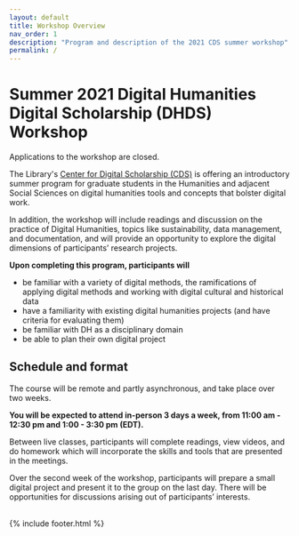 ```yaml
---
layout: default
title: Workshop Overview
nav_order: 1
description: "Program and description of the 2021 CDS summer workshop"
permalink: /
---
```

# Summer 2021 Digital Humanities Digital Scholarship (DHDS) Workshop

<!-- [Apply to participate](https://forms.gle/SXAFWgbdoQAaDt537){: .btn .btn-primary .fs-5 .mb-4 .mb-md-0 .mr-2 } -->

Applications to the workshop are closed. 

The Library's [Center for Digital Scholarship (CDS)](http://cds.library.brown.edu) is offering an introductory summer program for graduate students in the Humanities and adjacent Social Sciences on digital humanities tools and concepts that bolster digital work.

In addition, the workshop will include readings and discussion on the practice of Digital Humanities, topics like sustainability, data management, and documentation, and will provide an opportunity to explore the digital dimensions of participants’ research projects.

<div class="bg-grey-lt-000 p-4" markdown="1">

**Upon completing this program, participants will**

- be familiar with a variety of digital methods, the ramifications of applying digital methods and working with digital cultural and historical data
- have a familiarity with existing digital humanities projects (and have criteria for evaluating them)
- be familiar with DH as a disciplinary domain
- be able to plan their own digital project

</div>

## Schedule and format

The course will be remote and partly asynchronous, and take place over two weeks.

**You will be expected to attend in-person 3 days a week, from 11:00 am - 12:30 pm and 1:00 - 3:30 pm (EDT).**

Between live classes, participants will complete readings, view videos, and do homework which will incorporate the skills and tools that are presented in the meetings.

Over the second week of the workshop, participants will prepare a small digital project and present it to the group on the last day. There will be opportunities for discussions arising out of participants’ interests.

<br/>
{% include footer.html %}
